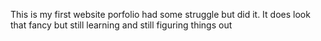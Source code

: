 This is my first website porfolio had some struggle but did it.
It does look that fancy but still learning and still figuring things out